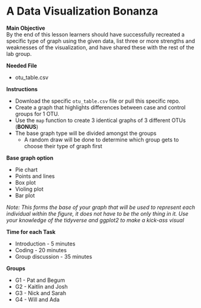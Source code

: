 # A Data Visualization Bonanza

**Main Objective**  
By the end of this lesson learners should have successfully recreated a specific type of graph using the given data, list three or more strengths and weaknesses of the visualization, and have shared these with the rest of the lab group.

**Needed File**
* otu_table.csv

**Instructions**
* Download the specific `otu_table.csv` file or pull this specific repo.
* Create a graph that highlights differences between case and control groups for 1 OTU.
* Use the `map` function to create 3 identical graphs of 3 different OTUs (**BONUS**)
* The base graph type will be divided amongst the groups 
	* A random draw will be done to determine which group gets to choose their type of graph first

**Base graph option**
* Pie chart
* Points and lines
* Box plot
* Violing plot
* Bar plot

*Note: This forms the base of your graph that will be used to represent each individual within the figure, it does not have to be the only thing in it. Use your knowledge of the tidyverse and ggplot2 to make a kick-ass visual*


**Time for each Task**
* Introduction - 5 minutes
* Coding - 20 minutes
* Group discussion - 35 minutes

**Groups**
* G1 - Pat and Begum
* G2 - Kaitlin and Josh
* G3 - Nick and Sarah
* G4 - Will and Ada 

